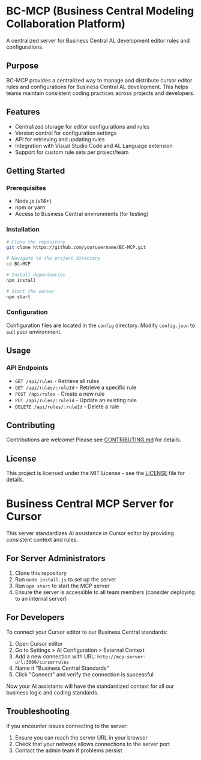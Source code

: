 # BC-MCP (Business Central Modeling Collaboration Platform)

A centralized server for Business Central AL development editor rules and configurations.

## Purpose

BC-MCP provides a centralized way to manage and distribute cursor editor rules and configurations for Business Central AL development. This helps teams maintain consistent coding practices across projects and developers.

## Features

- Centralized storage for editor configurations and rules
- Version control for configuration settings
- API for retrieving and updating rules
- Integration with Visual Studio Code and AL Language extension
- Support for custom rule sets per project/team

## Getting Started

### Prerequisites

- Node.js (v14+)
- npm or yarn 
- Access to Business Central environments (for testing)

### Installation

```bash
# Clone the repository
git clone https://github.com/yourusername/BC-MCP.git

# Navigate to the project directory
cd BC-MCP

# Install dependencies
npm install

# Start the server
npm start
```

### Configuration

Configuration files are located in the `config` directory. Modify `config.json` to suit your environment.

## Usage

### API Endpoints

- `GET /api/rules` - Retrieve all rules
- `GET /api/rules/:ruleId` - Retrieve a specific rule
- `POST /api/rules` - Create a new rule
- `PUT /api/rules/:ruleId` - Update an existing rule
- `DELETE /api/rules/:ruleId` - Delete a rule

## Contributing

Contributions are welcome! Please see [CONTRIBUTING.md](CONTRIBUTING.md) for details.

## License

This project is licensed under the MIT License - see the [LICENSE](LICENSE) file for details.

# Business Central MCP Server for Cursor

This server standardizes AI assistance in Cursor editor by providing consistent context and rules.

## For Server Administrators

1. Clone this repository
2. Run `node install.js` to set up the server
3. Run `npm start` to start the MCP server
4. Ensure the server is accessible to all team members (consider deploying to an internal server)

## For Developers

To connect your Cursor editor to our Business Central standards:

1. Open Cursor editor
2. Go to Settings > AI Configuration > External Context
3. Add a new connection with URL: `http://mcp-server-url:3000/cursorrules`
4. Name it "Business Central Standards"
5. Click "Connect" and verify the connection is successful

Now your AI assistants will have the standardized context for all our business logic and coding standards.

## Troubleshooting

If you encounter issues connecting to the server:
1. Ensure you can reach the server URL in your browser
2. Check that your network allows connections to the server port
3. Contact the admin team if problems persist
